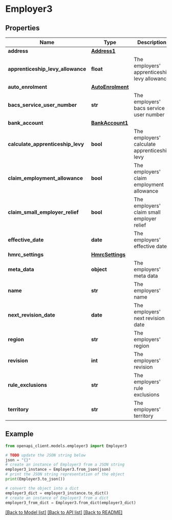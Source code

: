 # Employer3


## Properties

Name | Type | Description | Notes
------------ | ------------- | ------------- | -------------
**address** | [**Address1**](Address1.md) |  | [optional] 
**apprenticeship_levy_allowance** | **float** | The employers&#39; apprenticeship levy allowance | [optional] 
**auto_enrolment** | [**AutoEnrolment**](AutoEnrolment.md) |  | [optional] 
**bacs_service_user_number** | **str** | The employers&#39; bacs service user number | [optional] 
**bank_account** | [**BankAccount1**](BankAccount1.md) |  | [optional] 
**calculate_apprenticeship_levy** | **bool** | The employers&#39; calculate apprenticeship levy | [optional] 
**claim_employment_allowance** | **bool** | The employers&#39; claim employment allowance | [optional] 
**claim_small_employer_relief** | **bool** | The employers&#39; claim small employer relief | [optional] 
**effective_date** | **date** | The employers&#39; effective date | [optional] 
**hmrc_settings** | [**HmrcSettings**](HmrcSettings.md) |  | [optional] 
**meta_data** | **object** | The employers&#39; meta data | [optional] 
**name** | **str** | The employers&#39; name | [optional] 
**next_revision_date** | **date** | The employers&#39; next revision date | [optional] 
**region** | **str** | The employers&#39; region | [optional] 
**revision** | **int** | The employers&#39; revision | [optional] 
**rule_exclusions** | **str** | The employers&#39; rule exclusions | [optional] 
**territory** | **str** | The employers&#39; territory | [optional] 

## Example

```python
from openapi_client.models.employer3 import Employer3

# TODO update the JSON string below
json = "{}"
# create an instance of Employer3 from a JSON string
employer3_instance = Employer3.from_json(json)
# print the JSON string representation of the object
print(Employer3.to_json())

# convert the object into a dict
employer3_dict = employer3_instance.to_dict()
# create an instance of Employer3 from a dict
employer3_from_dict = Employer3.from_dict(employer3_dict)
```
[[Back to Model list]](../README.md#documentation-for-models) [[Back to API list]](../README.md#documentation-for-api-endpoints) [[Back to README]](../README.md)


